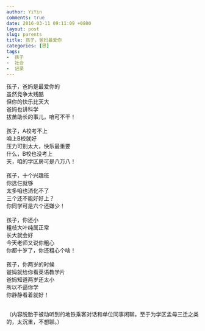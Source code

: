 ```yaml
---
author: YiYin
comments: true
date: 2016-03-11 09:11:09 +0800
layout: post
slug: parents
title: 孩子，爸妈最爱你
categories: [思]
tags:
-  孩子
-  社会
-  记录
---
```


孩子，爸妈是最爱你的<br/>
虽然竞争太残酷<br/>
但你的快乐比天大<br/>
爸妈也讲科学<br/>
拔苗助长的事儿，咱可不干！<br/>
<br/>
孩子，A校考不上<br/>
咱上B校就好<br/>
压力可别太大，快乐最重要<br/>
什么，B校也没考上<br/>
天，咱的学区房可是八万八！<br/>
<br/>
孩子，十个兴趣班<br/>
你选仨就够<br/>
太多咱也消化不了<br/>
三个还不能好好上？<br/>
你同学可是六个还嫌少！<br/>
<br/>
孩子，你还小<br/>
粗枝大叶纯属正常<br/>
长大就会好<br/>
今天老师又说你粗心<br/>
你都十岁了，你还粗心个啥！<br/>
<br/>
孩子，你两岁的时候<br/>
爸妈就给你看英语教学片<br/>
爸妈知道两岁还太小<br/>
所以不逼你学<br/>
你静静看着就好！<br/>

<br/>
（内容脱胎于被动听到的地铁乘客对话和单位同事闲聊。至于为学区孟母三迁之类的，太沉重，不想聊。）


